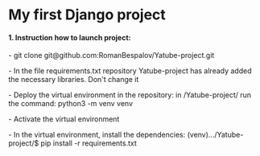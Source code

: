 <h1>My first Django project</h1>

<h4>1. Instruction how to launch project:</h4>
<p>
  - git clone git@github.com:RomanBespalov/Yatube-project.git
</p>
<p>
  - In the file requirements.txt repository Yatube-project has already added the necessary libraries. Don't change it
</p>
<p>
  - Deploy the virtual environment in the repository: in /Yatube-project/ run the command: python3 -m venv venv
</p>
<p>
  - Activate the virtual environment
</p>
<p>
  - In the virtual environment, install the dependencies: (venv).../Yatube-project/$ pip install -r requirements.txt
</p>
